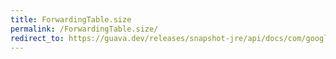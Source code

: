 ```yaml
---
title: ForwardingTable.size
permalink: /ForwardingTable.size/
redirect_to: https://guava.dev/releases/snapshot-jre/api/docs/com/google/common/collect/ForwardingTable.html#size--
---
```

